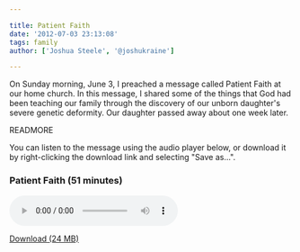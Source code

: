```yaml
---

title: Patient Faith
date: '2012-07-03 23:13:08'
tags: family
author: ['Joshua Steele', '@joshukraine']

---
```


On Sunday morning, June 3, I preached a message called Patient Faith at our home church. In this message, I shared some of the things that God had been teaching our family through the discovery of our unborn daughter's severe genetic deformity. Our daughter passed away about one week later.

READMORE

You can listen to the message using the audio player below, or download it by right-clicking the download link and selecting "Save as...".

### Patient Faith (51 minutes)

<audio width="300" height="32" controls="controls">
<source src="https://s3.amazonaws.com/content.ofreport.com/audio/Patient-Faith.mp3" type="audio/mpeg" />
Sorry, your browser does not support the audio element.
</audio>

<br>

<a title="Patient Faith by Joshua Steele" href="https://s3.amazonaws.com/content.ofreport.com/audio/Patient-Faith.mp3">Download (24 MB)</a>
